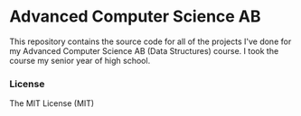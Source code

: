 # Advanced Computer Science AB
This repository contains the source code for all of the projects I've done for my Advanced Computer Science AB (Data Structures) course. I took the course my senior year of high school. 

### License
The MIT License (MIT)
